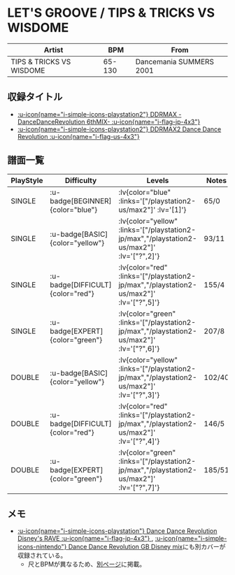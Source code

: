 # LET'S GROOVE / TIPS & TRICKS VS WISDOME

|Artist|BPM|From|
|------|---|----|
|TIPS & TRICKS VS WISDOME|65-130|Dancemania SUMMERS 2001|

## 収録タイトル

- [ :u-icon{name="i-simple-icons-playstation2"} DDRMAX -DanceDanceRevolution 6thMIX- :u-icon{name="i-flag-jp-4x3"} ](/playstation2-jp/max)
- [ :u-icon{name="i-simple-icons-playstation2"} DDRMAX2 Dance Dance Revolution :u-icon{name="i-flag-us-4x3"} ](/playstation2-us/max2)

## 譜面一覧

|PlayStyle|Difficulty|Levels|Notes|Movie|
|---------|----------|------|-----|-----|
|SINGLE| :u-badge[BEGINNER]{color="blue"} | :lv{color="blue" :links='["/playstation2-us/max2"]' :lv='[1]'} |65/0||
|SINGLE| :u-badge[BASIC]{color="yellow"} | :lv{color="yellow" :links='["/playstation2-jp/max","/playstation2-us/max2"]' :lv='["?",2]'} |93/11||
|SINGLE| :u-badge[DIFFICULT]{color="red"} | :lv{color="red" :links='["/playstation2-jp/max","/playstation2-us/max2"]' :lv='["?",5]'} |155/4||
|SINGLE| :u-badge[EXPERT]{color="green"} | :lv{color="green" :links='["/playstation2-jp/max","/playstation2-us/max2"]' :lv='["?",6]'} |207/8||
|DOUBLE| :u-badge[BASIC]{color="yellow"} | :lv{color="yellow" :links='["/playstation2-jp/max","/playstation2-us/max2"]' :lv='["?",3]'} |102/40||
|DOUBLE| :u-badge[DIFFICULT]{color="red"} | :lv{color="red" :links='["/playstation2-jp/max","/playstation2-us/max2"]' :lv='["?",4]'} |146/5||
|DOUBLE| :u-badge[EXPERT]{color="green"} | :lv{color="green" :links='["/playstation2-jp/max","/playstation2-us/max2"]' :lv='["?",7]'} |185/51||

## メモ

- [ :u-icon{name="i-simple-icons-playstation"} Dance Dance Revolution Disney's RAVE :u-icon{name="i-flag-jp-4x3"} ](/playstation-jp/disney), [ :u-icon{name="i-simple-icons-nintendo"} Dance Dance Revolution GB Disney mix](/gameboy/disney)にも別カバーが収録されている。
  - 尺とBPMが異なるため、[別ページ](/playstation-jp/disney/lets-groove)に掲載。
